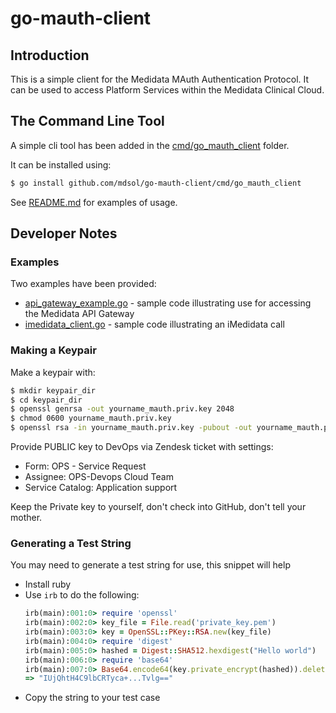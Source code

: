 # go-mauth-client

## Introduction
This is a simple client for the Medidata MAuth Authentication Protocol.  It can be used to access Platform Services within the Medidata Clinical Cloud.


## The Command Line Tool
A simple cli tool has been added in the [cmd/go_mauth_client](cmd/go_mauth_client) folder.

It can be installed using:

```bash
$ go install github.com/mdsol/go-mauth-client/cmd/go_mauth_client
``` 

See [README.md](cmd/go_mauth_client/README.md) for examples of usage.

## Developer Notes

### Examples

Two examples have been provided:
* [api_gateway_example.go](examples/api_gateway/api_gateway_example.go) - sample code illustrating use for accessing the Medidata API Gateway
* [imedidata_client.go](examples/imedidata/imedidata_client.go) - sample code illustrating an iMedidata call

### Making a Keypair

Make a keypair with:

```bash
$ mkdir keypair_dir
$ cd keypair_dir
$ openssl genrsa -out yourname_mauth.priv.key 2048
$ chmod 0600 yourname_mauth.priv.key
$ openssl rsa -in yourname_mauth.priv.key -pubout -out yourname_mauth.pub.key
```

Provide PUBLIC key to DevOps via Zendesk ticket with settings:

   * Form: OPS - Service Request
   * Assignee: OPS-Devops Cloud Team
   * Service Catalog: Application support

Keep the Private key to yourself, don't check into GitHub, don't tell your mother.

### Generating a Test String

You may need to generate a test string for use, this snippet will help

* Install ruby
* Use `irb` to do the following:
    ```ruby
    irb(main):001:0> require 'openssl'
    irb(main):002:0> key_file = File.read('private_key.pem')
    irb(main):003:0> key = OpenSSL::PKey::RSA.new(key_file)
    irb(main):004:0> require 'digest'
    irb(main):005:0> hashed = Digest::SHA512.hexdigest("Hello world")
    irb(main):006:0> require 'base64'
    irb(main):007:0> Base64.encode64(key.private_encrypt(hashed)).delete("\n")
    => "IUjQhtH4C9lbCRTyca+...Tvlg=="
    ```
* Copy the string to your test case

